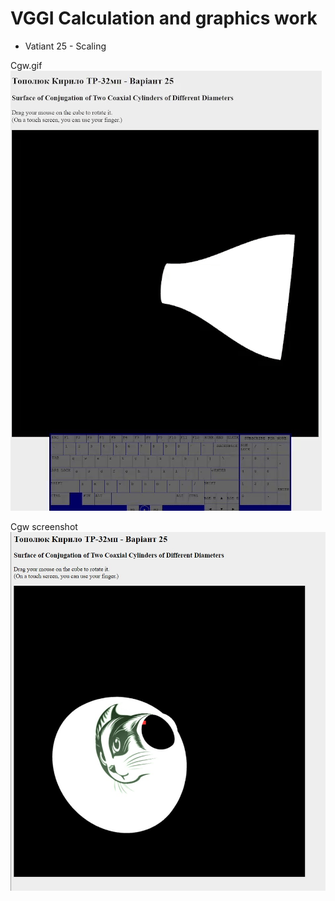 # VGGI Calculation and graphics work

- Vatiant 25 - Scaling


Cgw.gif
![alt text](screens/cgw.gif "Surface")​



Cgw screenshot
![alt text](screens/screenshot.jpg "Surface")​